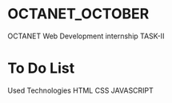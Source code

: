 # OCTANET_OCTOBER
OCTANET Web Development internship TASK-II
# To Do List
Used Technologies
HTML
CSS
JAVASCRIPT
